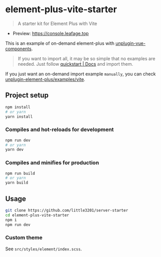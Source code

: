 # element-plus-vite-starter

> A starter kit for Element Plus with Vite

- Preview: <https://console.leafage.top>

This is an example of on-demand element-plus with [unplugin-vue-components](https://github.com/antfu/unplugin-vue-components).

> If you want to import all, it may be so simple that no examples are needed. Just follow [quickstart | Docs](https://element-plus.org/zh-CN/guide/quickstart.html) and import them.

If you just want an on-demand import example `manually`, you can check [unplugin-element-plus/examples/vite](https://github.com/element-plus/unplugin-element-plus/tree/main/examples/vite).

## Project setup
```bash
npm install
# or yarn
yarn install
```

### Compiles and hot-reloads for development

```bash
npm run dev
# or yarn
yarn dev
```

### Compiles and minifies for production

```bash
npm run build
# or yarn
yarn build
```

## Usage

```bash
git clone https://github.com/little3201/server-starter
cd element-plus-vite-starter
npm i
npm run dev
```

### Custom theme

See `src/styles/element/index.scss`.
